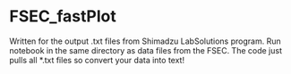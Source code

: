 # FSEC_fastPlot
Written for the output .txt files from Shimadzu LabSolutions program.
Run notebook in the same directory as data files from the FSEC. The code just pulls all *.txt files so convert your data into text!

